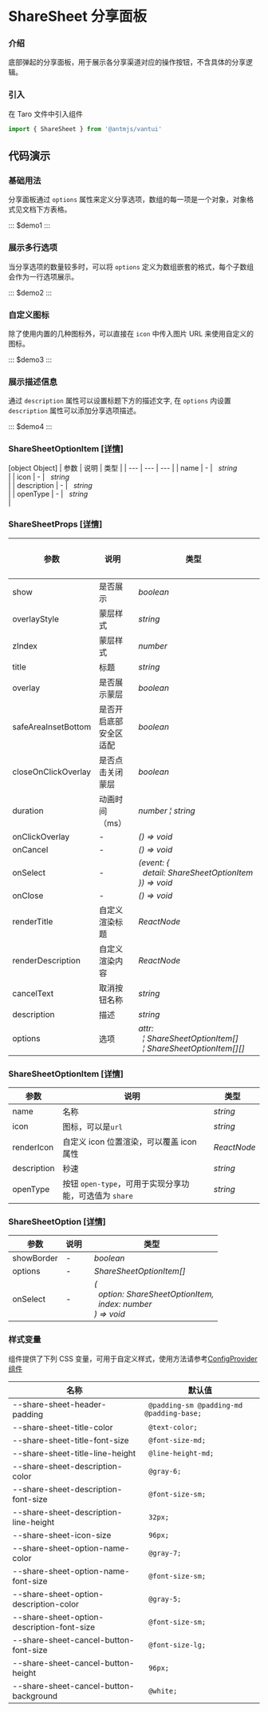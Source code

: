 # ShareSheet 分享面板

### 介绍

底部弹起的分享面板，用于展示各分享渠道对应的操作按钮，不含具体的分享逻辑。

### 引入

在 Taro 文件中引入组件

```js
import { ShareSheet } from '@antmjs/vantui'
```

## 代码演示

### 基础用法

分享面板通过 `options` 属性来定义分享选项，数组的每一项是一个对象，对象格式见文档下方表格。

::: $demo1 :::

### 展示多行选项

当分享选项的数量较多时，可以将 `options` 定义为数组嵌套的格式，每个子数组会作为一行选项展示。

::: $demo2 :::

### 自定义图标

除了使用内置的几种图标外，可以直接在 `icon` 中传入图片 URL 来使用自定义的图标。

::: $demo3 :::

### 展示描述信息

通过 `description` 属性可以设置标题下方的描述文字, 在 `options` 内设置 `description` 属性可以添加分享选项描述。

::: $demo4 :::

### ShareSheetOptionItem [[详情]](https://github.com/AntmJS/vantui/tree/main/packages/vantui/types/share-sheet.d.ts)

[object Object]
| 参数 | 说明 | 类型 |
| --- | --- | --- |
| name | - | _&nbsp;&nbsp;string<br/>_ |
| icon | - | _&nbsp;&nbsp;string<br/>_ |
| description | - | _&nbsp;&nbsp;string<br/>_ |
| openType | - | _&nbsp;&nbsp;string<br/>_ |

### ShareSheetProps [[详情]](https://github.com/AntmJS/vantui/tree/main/packages/vantui/types/share-sheet.d.ts)

| 参数                | 说明                   | 类型                                                                                                                                                         | 默认值 | 必填    |
| ------------------- | ---------------------- | ------------------------------------------------------------------------------------------------------------------------------------------------------------ | ------ | ------- |
| show                | 是否展示               | _&nbsp;&nbsp;boolean<br/>_                                                                                                                                   | -      | `false` |
| overlayStyle        | 蒙层样式               | _&nbsp;&nbsp;string<br/>_                                                                                                                                    | -      | `false` |
| zIndex              | 蒙层样式               | _&nbsp;&nbsp;number<br/>_                                                                                                                                    | 2      | `false` |
| title               | 标题                   | _&nbsp;&nbsp;string<br/>_                                                                                                                                    | -      | `false` |
| overlay             | 是否展示蒙层           | _&nbsp;&nbsp;boolean<br/>_                                                                                                                                   | -      | `false` |
| safeAreaInsetBottom | 是否开启底部安全区适配 | _&nbsp;&nbsp;boolean<br/>_                                                                                                                                   | -      | `false` |
| closeOnClickOverlay | 是否点击关闭蒙层       | _&nbsp;&nbsp;boolean<br/>_                                                                                                                                   | -      | `false` |
| duration            | 动画时间（ms）         | _&nbsp;&nbsp;number&nbsp;&brvbar;&nbsp;string<br/>_                                                                                                          | 300    | `false` |
| onClickOverlay      | -                      | _&nbsp;&nbsp;()&nbsp;=>&nbsp;void<br/>_                                                                                                                      | -      | `false` |
| onCancel            | -                      | _&nbsp;&nbsp;()&nbsp;=>&nbsp;void<br/>_                                                                                                                      | -      | `false` |
| onSelect            | -                      | _&nbsp;&nbsp;(event:&nbsp;{<br/>&nbsp;&nbsp;&nbsp;&nbsp;detail:&nbsp;ShareSheetOptionItem<br/>&nbsp;&nbsp;})&nbsp;=>&nbsp;void<br/>_                         | -      | `false` |
| onClose             | -                      | _&nbsp;&nbsp;()&nbsp;=>&nbsp;void<br/>_                                                                                                                      | -      | `false` |
| renderTitle         | 自定义渲染标题         | _&nbsp;&nbsp;ReactNode<br/>_                                                                                                                                 | -      | `false` |
| renderDescription   | 自定义渲染内容         | _&nbsp;&nbsp;ReactNode<br/>_                                                                                                                                 | -      | `false` |
| cancelText          | 取消按钮名称           | _&nbsp;&nbsp;string<br/>_                                                                                                                                    | -      | `false` |
| description         | 描述                   | _&nbsp;&nbsp;string<br/>_                                                                                                                                    | -      | `false` |
| options             | 选项                   | _&nbsp;&nbsp;attr:<br/>&nbsp;&nbsp;&nbsp;&nbsp;&brvbar;&nbsp;ShareSheetOptionItem[]<br/>&nbsp;&nbsp;&nbsp;&nbsp;&brvbar;&nbsp;ShareSheetOptionItem[][]<br/>_ | -      | `false` |

### ShareSheetOptionItem [[详情]](https://github.com/AntmJS/vantui/tree/main/packages/vantui/types/share-sheet.d.ts)

| 参数        | 说明                                                   | 类型                         |
| ----------- | ------------------------------------------------------ | ---------------------------- |
| name        | 名称                                                   | _&nbsp;&nbsp;string<br/>_    |
| icon        | 图标，可以是`url`                                      | _&nbsp;&nbsp;string<br/>_    |
| renderIcon  | 自定义 icon 位置渲染，可以覆盖 icon 属性               | _&nbsp;&nbsp;ReactNode<br/>_ |
| description | 秒速                                                   | _&nbsp;&nbsp;string<br/>_    |
| openType    | 按钮 `open-type`，可用于实现分享功能，可选值为 `share` | _&nbsp;&nbsp;string<br/>_    |

### ShareSheetOption [[详情]](https://github.com/AntmJS/vantui/tree/main/packages/vantui/types/share-sheet.d.ts)

| 参数       | 说明 | 类型                                                                                                                                                                   |
| ---------- | ---- | ---------------------------------------------------------------------------------------------------------------------------------------------------------------------- |
| showBorder | -    | _&nbsp;&nbsp;boolean<br/>_                                                                                                                                             |
| options    | -    | _&nbsp;&nbsp;ShareSheetOptionItem[]<br/>_                                                                                                                              |
| onSelect   | -    | _&nbsp;&nbsp;(<br/>&nbsp;&nbsp;&nbsp;&nbsp;option:&nbsp;ShareSheetOptionItem,<br/>&nbsp;&nbsp;&nbsp;&nbsp;index:&nbsp;number<br/>&nbsp;&nbsp;)&nbsp;=>&nbsp;void<br/>_ |

### 样式变量

组件提供了下列 CSS 变量，可用于自定义样式，使用方法请参考[ConfigProvider 组件](https://antmjs.github.io/vantui/#/config-provider)

| 名称                                       | 默认值                                    |
| ------------------------------------------ | ----------------------------------------- |
| --share-sheet-header-padding               | ` @padding-sm @padding-md @padding-base;` |
| --share-sheet-title-color                  | ` @text-color;`                           |
| --share-sheet-title-font-size              | ` @font-size-md;`                         |
| --share-sheet-title-line-height            | ` @line-height-md;`                       |
| --share-sheet-description-color            | ` @gray-6;`                               |
| --share-sheet-description-font-size        | ` @font-size-sm;`                         |
| --share-sheet-description-line-height      | ` 32px;`                                  |
| --share-sheet-icon-size                    | ` 96px;`                                  |
| --share-sheet-option-name-color            | ` @gray-7;`                               |
| --share-sheet-option-name-font-size        | ` @font-size-sm;`                         |
| --share-sheet-option-description-color     | ` @gray-5;`                               |
| --share-sheet-option-description-font-size | ` @font-size-sm;`                         |
| --share-sheet-cancel-button-font-size      | ` @font-size-lg;`                         |
| --share-sheet-cancel-button-height         | ` 96px;`                                  |
| --share-sheet-cancel-button-background     | ` @white;`                                |
